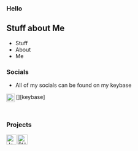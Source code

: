 ### Hello

## Stuff about Me
- Stuff
- About
- Me

### Socials
- All of my socials can be found on my keybase

[<img align="left" alt="Keybase" width="22px" src="https://github.com/JessicaThePrincess/JessicaThePrincess/tree/master/assets/keybase.js" />][keybase]

<br />

### Projects

[<img align="left" alt="JavaScript" width="26px" src="https://github.com/JessicaThePrincess/JessicaThePrincess/tree/master/assets/javascript.js" />][jsprojects]
[<img align="left" alt="PHP" width="26px" src="https://github.com/JessicaThePrincess/JessicaThePrincess/tree/master/assets/php.js" />][phpprojects]

<br />
<br />

[twitter]: https://keybase.io/fulltimewife
[phpprojects]: https://dev.azure.com/maximilianjunhuber/Cartel
[jsprojects]: https://github.com/HeadpatGang